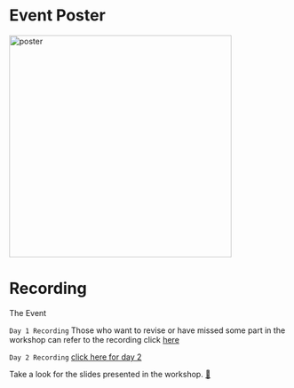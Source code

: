 # Event Poster

<img src="poster.gif" alt="poster" style="width:400px;"/>

# Recording

The Event

` Day 1 Recording `
Those who want to revise or have missed some part in the workshop can refer to the recording click [here](https://drive.google.com/file/d/1d3IruGYVVW8276xCDUeNr0crWyVzx16L/view?usp=sharing)

` Day 2 Recording ` [click here for day 2](https://drive.google.com/file/d/1RsjlHs1Pt1XvHnMDd95gQRCmAFlczWUk/view?usp=sharing)



Take a look for the slides presented in the workshop. [👀](https://www.canva.com/design/DAEsHBvWYRg/IiKKs8qfbV6nugOFewdEKg/view?utm_content=DAEsHBvWYRg&utm_campaign=designshare&utm_medium=link&utm_source=sharebutton)